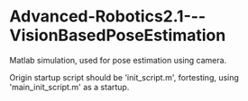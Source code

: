 # Advanced-Robotics2.1---VisionBasedPoseEstimation
Matlab simulation, used for pose estimation using camera.

Origin startup script should be 'init_script.m', fortesting, using 'main_init_script.m' as a startup.
